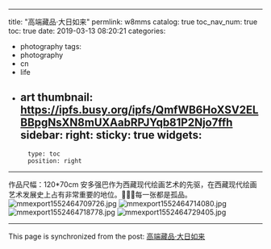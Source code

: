 
---
title: "高端藏品·大日如来"
permlink: w8mms
catalog: true
toc_nav_num: true
toc: true
date: 2019-03-13 08:20:21
categories:
- photography
tags:
- photography
- cn
- life
- art
thumbnail: https://ipfs.busy.org/ipfs/QmfWB6HoXSV2ELBBpgNsXN8mUXAabRPJYqb81P2Njo7ffh
sidebar:
    right:
        sticky: true
widgets:
    -
        type: toc
        position: right
---


作品尺幅：120*70cm
安多强巴作为西藏现代绘画艺术的先驱，在西藏现代绘画艺术发展史上占有非常重要的地位。每一张都是孤品。
![mmexport1552464709726.jpg](https://ipfs.busy.org/ipfs/QmfWB6HoXSV2ELBBpgNsXN8mUXAabRPJYqb81P2Njo7ffh)
![mmexport1552464714080.jpg](https://ipfs.busy.org/ipfs/QmWXH3t98weU1yDPvh5Fwq2ag2ioBH6EuSWnjuzrHZBWsY)
![mmexport1552464718778.jpg](https://ipfs.busy.org/ipfs/QmUZSdLEsLfRVxgRbeNY3anFXZoHBtBXgt2EvitoEPNAyc)
![mmexport1552464729405.jpg](https://ipfs.busy.org/ipfs/QmPezj18oAZBB23G46uthfwaXCeXNvjn2b5SrdVASWxWk3)


- - -

This page is synchronized from the post: [高端藏品·大日如来](https://steemit.com/@andrewma/w8mms)
